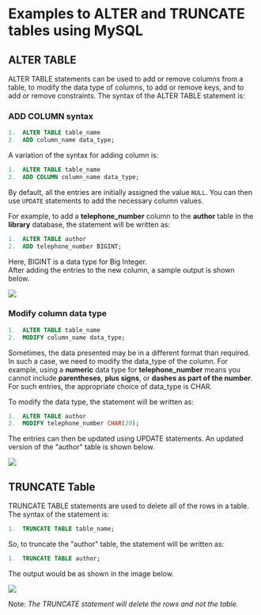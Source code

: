 Examples to ALTER and TRUNCATE tables using MySQL
==========================================================






ALTER TABLE
-----------

ALTER TABLE statements can be used to add or remove columns from a table, to modify the data type of columns, to add or remove keys, and to add or remove constraints. The syntax of the ALTER TABLE statement is:

### ADD COLUMN syntax


```sql 
1.  ALTER TABLE table_name
2.  ADD column_name data_type;
```


A variation of the syntax for adding column is:

```sql 
1.  ALTER TABLE table_name
2.  ADD COLUMN column_name data_type;
```

By default, all the entries are initially assigned the value `NULL`. You can then use `UPDATE` statements to add the necessary column values.

For example, to add a **telephone_number** column to the **author** table in the **library** database, the statement will be written as:

```sql 
1.  ALTER TABLE author
2.  ADD telephone_number BIGINT;
```

Here, BIGINT is a data type for Big Integer.  
After adding the entries to the new column, a sample output is shown below.

![](https://cf-courses-data.s3.us.cloud-object-storage.appdomain.cloud/IBMDeveloperSkillsNetwork-DB0201EN-SkillsNetwork/labs/MySQL/week2/images/Add_column.png)

### Modify column data type


```sql 
1.  ALTER TABLE table_name
2.  MODIFY column_name data_type;
```


Sometimes, the data presented may be in a different format than required. In such a case, we need to modify the data_type of the column. For example, using a **numeric** data type for **telephone_number** means you cannot include **parentheses**, **plus signs**, or **dashes as part of the number**. For such entries, the appropriate choice of data_type is CHAR.

To modify the data type, the statement will be written as:

```sql 
1.  ALTER TABLE author
2.  MODIFY telephone_number CHAR(20);
```


The entries can then be updated using UPDATE statements. An updated version of the "author" table is shown below.

![](https://cf-courses-data.s3.us.cloud-object-storage.appdomain.cloud/IBMDeveloperSkillsNetwork-DB0201EN-SkillsNetwork/labs/MySQL/week2/images/Add_dashes.png)

TRUNCATE Table
--------------

TRUNCATE TABLE statements are used to delete all of the rows in a table. The syntax of the statement is:

```sql 
1.  TRUNCATE TABLE table_name;
```

So, to truncate the "author" table, the statement will be written as:

```sql 
1.  TRUNCATE TABLE author;
```

The output would be as shown in the image below.

![](https://cf-courses-data.s3.us.cloud-object-storage.appdomain.cloud/IBMDeveloperSkillsNetwork-DB0201EN-SkillsNetwork/labs/MySQL/week2/images/Truncate.png)

Note: _The TRUNCATE statement will delete the rows and not the table._

